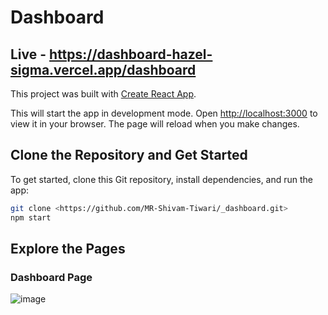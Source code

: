 # Dashboard

## Live - https://dashboard-hazel-sigma.vercel.app/dashboard

This project was built with [Create React App](https://github.com/facebook/create-react-app).

This will start the app in development mode. Open [http://localhost:3000](http://localhost:3000) to view it in your browser. The page will reload when you make changes.


## Clone the Repository and Get Started

To get started, clone this Git repository, install dependencies, and run the app:

```bash
git clone <https://github.com/MR-Shivam-Tiwari/_dashboard.git>
npm start 
```

## Explore the Pages

### Dashboard Page
![image](https://github.com/MR-Shivam-Tiwari/_dashboard/assets/114647321/52f042a6-ffd4-4e68-b145-632445060923)




